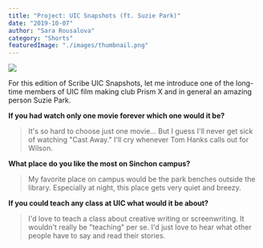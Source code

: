 ```yaml
---
title: "Project: UIC Snapshots (ft. Suzie Park)"
date: "2019-10-07"
author: "Sara Rousalova"
category: "Shorts"
featuredImage: "./images/thumbnail.png"
---
```


![](/images/thumbnail.png)

For this edition of Scribe UIC Snapshots, let me introduce one of the long-time members of UIC film making club Prism X and in general an amazing person Suzie Park. 

**If you had watch only one movie forever which one would it be?**

> It's so hard to choose just one movie... But I guess I'll never get sick of watching "Cast Away." I'll cry whenever Tom Hanks calls out for Wilson.

**What place do you like the most on Sinchon campus?**

> My favorite place on campus would be the park benches outside the library. Especially at night, this place gets very quiet and breezy.

**If you could teach any class at UIC what would it be about?**

> I'd love to teach a class about creative writing or screenwriting. It wouldn't really be "teaching" per se. I'd just love to hear what other people have to say and read their stories.
